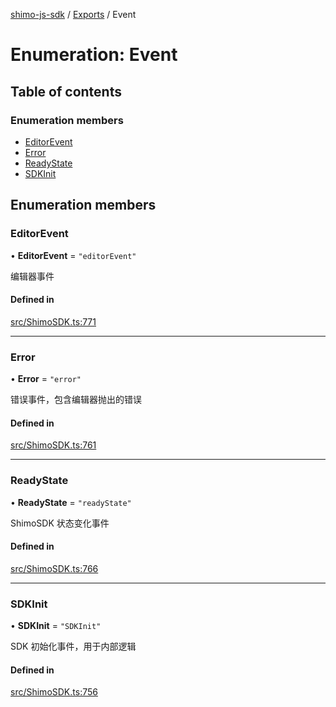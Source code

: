 [shimo-js-sdk](../README.md) / [Exports](../modules.md) / Event

# Enumeration: Event

## Table of contents

### Enumeration members

- [EditorEvent](Event.md#editorevent)
- [Error](Event.md#error)
- [ReadyState](Event.md#readystate)
- [SDKInit](Event.md#sdkinit)

## Enumeration members

### EditorEvent

• **EditorEvent** = `"editorEvent"`

编辑器事件

#### Defined in

[src/ShimoSDK.ts:771](https://github.com/shimohq/shimo-js-sdk/blob/1c3ae23/src/ShimoSDK.ts#L771)

___

### Error

• **Error** = `"error"`

错误事件，包含编辑器抛出的错误

#### Defined in

[src/ShimoSDK.ts:761](https://github.com/shimohq/shimo-js-sdk/blob/1c3ae23/src/ShimoSDK.ts#L761)

___

### ReadyState

• **ReadyState** = `"readyState"`

ShimoSDK 状态变化事件

#### Defined in

[src/ShimoSDK.ts:766](https://github.com/shimohq/shimo-js-sdk/blob/1c3ae23/src/ShimoSDK.ts#L766)

___

### SDKInit

• **SDKInit** = `"SDKInit"`

SDK 初始化事件，用于内部逻辑

#### Defined in

[src/ShimoSDK.ts:756](https://github.com/shimohq/shimo-js-sdk/blob/1c3ae23/src/ShimoSDK.ts#L756)
